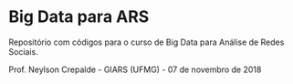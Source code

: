 # Big Data para ARS

Repositório com códigos para o curso de Big Data para Análise de Redes Sociais.

Prof. Neylson Crepalde - GIARS (UFMG) - 07 de novembro de 2018
